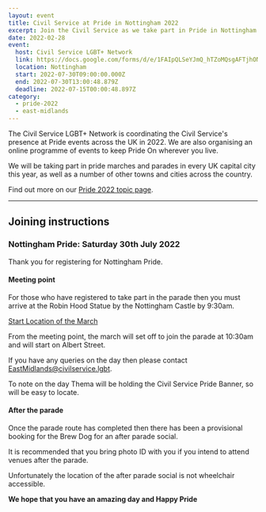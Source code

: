 ```yaml
---
layout: event
title: Civil Service at Pride in Nottingham 2022
excerpt: Join the Civil Service as we take part in Pride in Nottingham.
date: 2022-02-28
event:
  host: Civil Service LGBT+ Network
  link: https://docs.google.com/forms/d/e/1FAIpQLSeYJmQ_hTZoMQsgAFTjhONCPNBYGJi0VUNCJYVt1r-NbWpw8Q/viewform?usp=sf_link
  location: Nottingham
  start: 2022-07-30T09:00:00.000Z
  end: 2022-07-30T13:00:48.879Z
  deadline: 2022-07-15T00:00:48.897Z
category:
  - pride-2022
  - east-midlands
---
```


The Civil Service LGBT+ Network is coordinating the Civil Service's presence at Pride events across the UK in 2022. We are also organising an online programme of events to keep Pride On wherever you live.

We will be taking part in pride marches and parades in every UK capital city this year, as well as a number of other towns and cities across the country.

Find out more on our [Pride 2022 topic page](/pride-2022).

---

## Joining instructions


### Nottingham Pride: Saturday 30th July 2022

Thank you for registering for Nottingham Pride.
 
#### Meeting point 

For those who have registered to take part in the parade then you must arrive at the Robin Hood Statue by the Nottingham Castle by 9:30am. 

[Start Location of the March](https://goo.gl/maps/UzKygB56yRAs8S3p8)

From the meeting point, the march will set off to join the parade at 10:30am and will start on Albert Street. 

If you have any queries on the day then please contact [EastMidlands@civilservice.lgbt](mailto:EastMidlands@civilservice.lgbt). 

To note on the day Thema will be holding the Civil Service Pride Banner, so will be easy to locate. 

#### After the parade 

Once the parade route has completed then there has been a provisional booking for the Brew Dog for an after parade social. 

It is recommended that you bring photo ID with you if you intend to attend venues after the parade.

Unfortunately the location of the after parade social is not wheelchair accessible.

**We hope that you have an amazing day and Happy Pride**